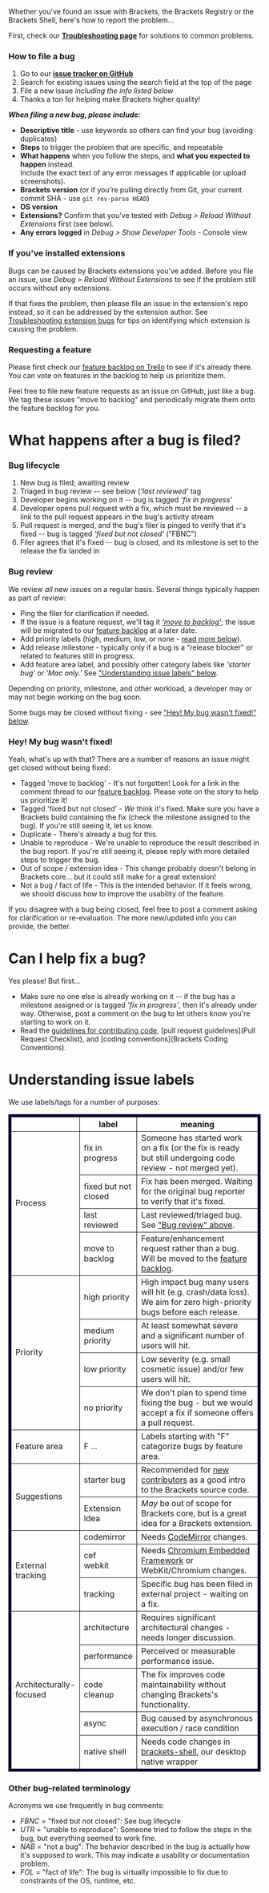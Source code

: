 Whether you've found an issue with Brackets, the Brackets Registry or the Brackets Shell, here's how to report the problem...

First, check our **[Troubleshooting page](https://github.com/adobe/brackets/wiki/Troubleshooting)** for solutions to common problems.

### How to file a bug

1. Go to our **[issue tracker on GitHub](https://github.com/adobe/brackets/issues)**
2. Search for existing issues using the search field at the top of the page
3. File a new issue _including the info listed below_
4. Thanks a ton for helping make Brackets higher quality!

_**When filing a new bug, please include:**_

* **Descriptive title** - use keywords so others can find your bug (avoiding duplicates)
* **Steps** to trigger the problem that are specific, and repeatable
* **What happens** when you follow the steps, and **what you expected to happen** instead.<br>Include the exact text of any error messages if applicable (or upload screenshots).
* **Brackets version** (or if you're pulling directly from Git, your current commit SHA - use `git rev-parse HEAD`)
* **OS version**
* **Extensions?** Confirm that you've tested with _Debug > Reload Without Extensions_ first (see below).
* **Any errors logged** in _Debug > Show Developer Tools_ - Console view

### If you've installed extensions

Bugs can be caused by Brackets extensions you've added. Before you file an issue, use _Debug > Reload Without Extensions_ to see if the problem still occurs without any extensions.

If that fixes the problem, then please file an issue in the extension's repo instead, so it can be addressed by the extension author.  See [Troubleshooting extension bugs](https://github.com/adobe/brackets/wiki/Troubleshooting#wiki-disable-all-extensions) for tips on identifying which extension is causing the problem.

### Requesting a feature

Please first check our [feature backlog on Trello](http://bit.ly/BracketsBacklog) to see if it's already there. You can vote on features in the backlog to help us prioritize them.

Feel free to file new feature requests as an issue on GitHub, just like a bug. We tag these issues "move to backlog" and periodically migrate them onto the feature backlog for you.


# What happens after a bug is filed?

### Bug lifecycle

1. New bug is filed; awaiting review
2. Triaged in bug review -- see below (_'last reviewed'_ tag
3. Developer begins working on it -- bug is tagged _'fix in progress'_
4. Developer opens pull request with a fix, which must be reviewed -- a link to the pull request appears in the bug's activity stream
5. Pull request is merged, and the bug's filer is pinged to verify that it's fixed -- bug is tagged _'fixed but not closed'_ ("FBNC")
6. Filer agrees that it's fixed -- bug is closed, and its milestone is set to the release the fix landed in

### Bug review

We review _all_ new issues on a regular basis. Several things typically happen as part of review:

* Ping the filer for clarification if needed.
* If the issue is a feature request, we'll tag it [_'move to backlog'_](https://github.com/adobe/brackets/issues?labels=move+to+backlog&state=open); the issue will be migrated to our [feature backlog](http://bit.ly/BracketsBacklog) at a later date.
* Add priority labels (high, medium, low, or none - [read more below](#wiki-bug-priority)).
* Add release milestone - typically only if a bug is a "release blocker" or related to features still in progress.
* Add feature area label, and possibly other category labels like _'starter bug'_ or _'Mac only.'_ See ["Understanding issue labels" below](#understanding-issue-labels).

Depending on priority, milestone, and other workload, a developer may or may not begin working on the bug soon.

Some bugs may be closed without fixing - see ["Hey! My bug wasn't fixed!" below](#hey-my-bug-wasnt-fixed).

### Hey! My bug wasn't fixed!

Yeah, what's up with that? There are a number of reasons an issue might get closed without being fixed:

* Tagged 'move to backlog' - It's not forgotten! Look for a link in the comment thread to our [feature backlog](http://bit.ly/BracketsBacklog). Please vote on the story to help us prioritize it!
* Tagged 'fixed but not closed' - _We_ think it's fixed. Make sure you have a Brackets build containing the fix (check the milestone assigned to the bug). If you're still seeing it, let us know.
* Duplicate - There's already a bug for this.
* Unable to reproduce - We're unable to reproduce the result described in the bug report. If you're still seeing it, please reply with more detailed steps to trigger the bug.
* Out of scope / extension idea - This change probably doesn't belong in Brackets core... but it could still make for a great extension!
* Not a bug / fact of life - This is the intended behavior. If it feels wrong, we should discuss how to improve the usability of the feature.

If you disagree with a bug being closed, feel free to post a comment asking for clarification or re-evaluation. The more new/updated info you can provide, the better.


# Can I help fix a bug?

Yes please! But first...

* Make sure no one else is already working on it -- if the bug has a milestone assigned or is tagged _'fix in progress'_, then it's already under way. Otherwise, post a comment on the bug to let others know you're starting to work on it.
* Read the [guidelines for contributing code](https://github.com/adobe/brackets/blob/master/CONTRIBUTING.md#contributing-code), [pull request guidelines](Pull Request Checklist), and [coding conventions](Brackets Coding Conventions).


# Understanding issue labels

We use labels/tags for a number of purposes:

<table width=90% border="5" cellpadding="1" bordercolor="#000033">
  <tr>
    <th width=15% scope="col"></th>
    <th width=15% scope="col">label</th>
    <th width=60% scope="col">meaning</th>
  </tr>
  <tr>
    <td rowspan="4">Process </td>
    <td>fix in progress</td>
    <td>Someone has started work on a fix (or the fix is ready but still undergoing code review - not merged yet).</td>
  </tr>
  <tr>
    <td>fixed but not closed</td>
    <td>Fix has been merged. Waiting for the original bug reporter to verify that it's fixed.</td>
  </tr>
  <tr>
    <td>last reviewed</td>
    <td>Last reviewed/triaged bug. See <a href="#bug-review">"Bug review" above</a>.</td>
  </tr>
  <tr>
    <td>move to backlog</td>
    <td>Feature/enhancement request rather than a bug. Will be moved to the <a href="http://bit.ly/BracketsBacklog">feature backlog</a>.</td>
  </tr>
  <tr>
    <td rowspan="4">Priority <a name="bug-priority"></a></td>
    <td>high priority</td>
    <td>High impact bug many users will hit (e.g. crash/data loss). We aim for zero high-priority bugs before each release.</td>
  </tr>
  <tr>
    <td>medium priority</td>
    <td>At least somewhat severe and a significant number of users will hit.</td>
  </tr>
  <tr>
    <td>low priority</td>
    <td>Low severity (e.g. small cosmetic issue) and/or few users will hit.</td>
  </tr>
  <tr>
    <td>no priority</td>
    <td>We don't plan to  spend time fixing the bug - but we would accept a fix if someone offers a pull request.</td>
  </tr>
  <tr>
    <td>Feature area </td>
    <td>F ...</td>
    <td>Labels starting with "F" categorize bugs by feature area.</td>
  </tr>
  <tr>
    <td rowspan="2">Suggestions </td>
    <td>starter bug</td>
    <td>Recommended for <a href="https://github.com/adobe/brackets/blob/master/CONTRIBUTING.md">new contributors</a> as a good intro to the Brackets source code.</td>
  </tr>
  <tr>
    <td>Extension Idea</td>
    <td><em>May</em> be out of scope for Brackets core, but is a great idea for a Brackets extension.</td>
  </tr>
  <tr>
    <td rowspan="3">External tracking </td>
    <td>codemirror</td>
    <td>Needs <a href="https://github.com/marijnh/CodeMirror">CodeMirror</a> changes.</td>
  </tr>
  <tr>
    <td>cef<br>webkit</td>
    <td>Needs <a href="https://code.google.com/p/chromiumembedded/">Chromium Embedded Framework</a> or WebKit/Chromium changes.</td>
  </tr>
  <tr>
    <td>tracking</td>
    <td>Specific bug has been filed in external project - waiting on a fix.</td>
  </tr>
  <tr>
    <td rowspan="5">Architecturally-focused</td>
    <td>architecture</td>
    <td>Requires significant architectural changes - needs longer discussion.</td>
  </tr>
  <tr>
    <td>performance</td>
    <td>Perceived or measurable performance issue.</td>
  </tr>
  <tr>
    <td>code cleanup</td>
    <td>The fix improves code maintainability without changing Brackets's functionality.</td>
  </tr>
  <tr>
    <td>async</td>
    <td>Bug caused by asynchronous execution / race condition</td>
  </tr>
  <tr>
    <td>native shell</td>
    <td>Needs code changes in <a href="https://github.com/adobe/brackets-shell">brackets-shell</a>, our desktop native wrapper</td>
  </tr>
</table>

### Other bug-related terminology

Acronyms we use frequently in bug comments:

* _FBNC_ = "fixed but not closed": See bug lifecycle
* _UTR_ = "unable to reproduce": Someone tried to follow the steps in the bug, but everything seemed to work fine.
* _NAB_ = "not a bug": The behavior described in the bug is actually how it's supposed to work. This may indicate a usability or documentation problem.
* _FOL_ = "fact of life": The bug is virtually impossible to fix due to constraints of the OS, runtime, etc.